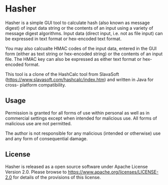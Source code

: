 Hasher
======

Hasher is a simple GUI tool to calculate hash (also known as message digest) of
input data string or the contents of an input using a variety of message digest
algorithms. Input data (direct input, i.e. not as file input) can be expressed
in text format or hex-encoded text format.

You may also calcualte HMAC codes of the input data, entered in the GUI form
(either as text string or hex-encoded string) or the contents of an input file.
The HMAC key can also be expressed as either text format or hex-encoded format.

This tool is a clone of the HashCalc tool from SlavaSoft 
(https://www.slavasoft.com/hashcalc/index.htm) and written in Java for cross-
platform compatibility. 

## Usage
Permission is granted for all forms of use within personal as well as in commercial 
settings except when intended for malicious use. All forms of malicious use are not 
permitted.

The author is not responsible for any malicious (intended or otherwise) use and
any form of consequential damage.

## License
Hasher is released as a open source software under Apache License Version 2.0. Please
browse to https://www.apache.org/licenses/LICENSE-2.0 for details of the provisions of this
license.


